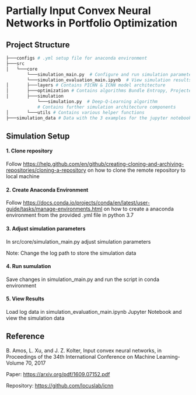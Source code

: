 # Partially Input Convex Neural Networks in Portfolio Optimization
## Project Structure
```bash
├───configs # .yml setup file for anaconda environment 
├───src
│   └───core
        └───simulation_main.py  # Configure and run simulation parameters
        └───simulation_evaluation_main.ipynb  # View simulation results    
│       ├───layers # Contains PICNN & ICNN model architecture
│       ├───optimization # Contains algorithms Bundle Entropy, Projected Newton & PDIPM
│       ├───simulation
            └───simulation.py  # Deep-Q-Learning algorithm
            # Contains further simulation architecture components 
│       └───utils # Contains various helper functions
├───simulation_data # Data with the 3 examples for the jupyter notebooks
```

## Simulation Setup
#### 1. Clone repository

Follow https://help.github.com/en/github/creating-cloning-and-archiving-repositories/cloning-a-repository on how to clone the remote repository to local machine 

#### 2. Create Anaconda Environment 

Follow https://docs.conda.io/projects/conda/en/latest/user-guide/tasks/manage-environments.html on how to create a anaconda environment from the provided .yml file in python 3.7

#### 3. Adjust simulation parameters

In src/core/simulation_main.py adjust simulation parameters 

Note: Change the log path to store the simulation data 

#### 4. Run sumulation

Save changes in simulation_main.py and run the script in conda environment

#### 5. View Results

Load log data in simulation_evaluation_main.ipynb Jupyter Notebook and view the simulation data

## Reference

B. Amos, L. Xu, and J. Z. Kolter, Input convex neural networks, in Proceedings of the 34th
International Conference on Machine Learning-Volume 70, 2017

Paper: https://arxiv.org/pdf/1609.07152.pdf

Repository: https://github.com/locuslab/icnn

